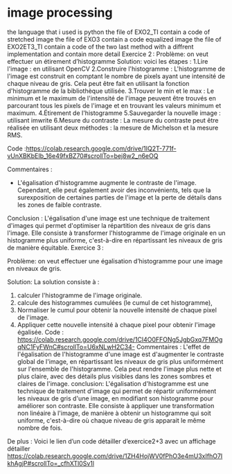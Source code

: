 # image processing
the language that i used is python
the file of EXO2_TI contain a code of stretched image
the file of EXO3 contain a code equalized image
the file of EXO2ET3_TI contain a code of the two last method with a diffrent implementation 
and contain more detail 
Exercice 2 : 
Problème: on veut effectuer un étirement d’histogramme 
Solution: voici les étapes :
1.Lire l'image :  en utilisant OpenCV 
2.Construire l'histogramme : L'histogramme de l'image est construit en comptant le nombre de pixels ayant une intensité de chaque niveau de gris. Cela peut être fait en utilisant la fonction d'histogramme de la bibliothèque utilisée.
3.Trouver le min et le max : Le minimum et le maximum de l'intensité de l'image peuvent être trouvés en parcourant tous les pixels de l'image et en trouvant les valeurs minimum et maximum.
4.Étirement de l'histogramme 
5.Sauvegarder la nouvelle image : utilisant  imwrite
6.Mesure du contraste : La mesure du contraste peut être réalisée en utilisant deux méthodes : la mesure de Michelson et la mesure RMS.
  
Code :https://colab.research.google.com/drive/1IQ2T-771f-vUnXBKbEIb_16e49fxBZ70#scrollTo=bej8w2_n6eOQ 


Commentaires : 

- L'égalisation d'histogramme augmente le contraste de l'image. Cependant, elle peut également avoir des inconvénients, tels que la surexposition de certaines parties de l'image et la perte de détails dans les zones de faible contraste.

Conclusion :
L'égalisation d'une image est une technique de traitement d'images qui permet     d'optimiser la répartition des niveaux de gris dans l'image.
Elle consiste à transformer l'histogramme de l'image originale en un histogramme plus uniforme, c'est-à-dire en répartissant les niveaux de gris de manière équitable.
Exercice 3 : 
 
Problème: on veut effectuer une égalisation d’histogramme pour une image en niveaux de gris.
 
Solution: La solution consiste à :
1) calculer l'histogramme de l'image originale.
2) calcule des histogrammes cumulées (le cumul de cet histogramme),
3) Normaliser le cumul pour obtenir la nouvelle intensité de chaque pixel de l'image. 
4) Appliquer cette nouvelle intensité à chaque pixel pour obtenir l'image égalisée. 
 Code : https://colab.research.google.com/drive/1Cl4O0FFONg5JgbGxq7FMOgqNC1FyFWnC#scrollTo=U6xNLwH2C34-
Commentaires :
L'effet de l'égalisation de l'histogramme d'une image est d'augmenter le contraste global de l'image, en répartissant les niveaux de gris plus uniformément sur l'ensemble de l'histogramme. Cela peut rendre l'image plus nette et plus claire, avec des détails plus visibles dans les zones sombres et claires de l'image.
conclusion: 
L'égalisation d'histogramme est une technique de traitement d'image qui permet de répartir uniformément les niveaux de gris d'une image, en modifiant son histogramme pour améliorer son contraste. Elle consiste à appliquer une transformation non linéaire à l'image, de manière à obtenir un histogramme qui soit uniforme, c'est-à-dire où chaque niveau de gris apparait le même nombre de fois. 

De plus : Voici le lien d’un code détailler d’exercice2+3 avec un affichage détailler
https://colab.research.google.com/drive/1ZH4HojWV0fPhO3e4mU3xIfhO7IkhAgjP#scrollTo=_cfhXTl0Sv1l
